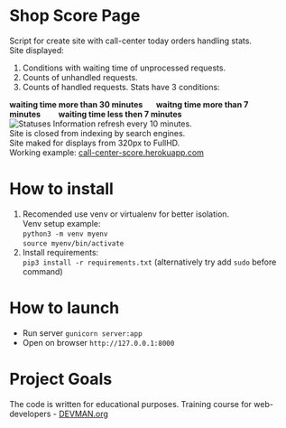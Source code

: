 # Shop Score Page
Script for create site with call-center today orders handling stats.\
Site displayed:
1) Conditions with waiting time of unprocessed requests.
2) Counts of unhandled requests.
3) Counts of handled requests.
Stats have 3 conditions:

**waiting time more than 30 minutes**&nbsp;&nbsp;&nbsp;&nbsp;&nbsp;
**waitng time more than 7 minutes**&nbsp;&nbsp;&nbsp;&nbsp;&nbsp;&nbsp;&nbsp;
**waiting time less then 7 minutes**     
![Statuses](https://pp.userapi.com/c639522/v639522446/32c4d/iP3b6CIp6BY.jpg?raw=true "Statuses")
Information refresh every 10 minutes.\
Site is closed from indexing by search engines.\
Site maked for displays from 320px to FullHD.\
Working example: [call-center-score.herokuapp.com](https://call-center-score.herokuapp.com/)
# How to install
1. Recomended use venv or virtualenv for better isolation.\
Venv setup example: \
`python3 -m venv myenv`\
`source myenv/bin/activate`
2. Install requirements:\
`pip3 install -r requirements.txt` (alternatively try add `sudo` before command)

# How to launch
   - Run server `gunicorn server:app`
   - Open on browser `http://127.0.0.1:8000`

# Project Goals

The code is written for educational purposes. Training course for web-developers - [DEVMAN.org](https://devman.org)
